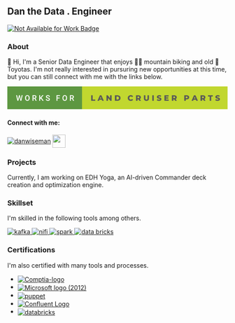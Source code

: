 ## Dan the Data . Engineer

[![Not Available for Work Badge](https://img.shields.io/badge/Available_For_Work-Not_ATM-red.svg)](https://shields.io/)

### About

:wave: Hi, I'm a Senior Data Engineer that enjoys :mountain_biking_man: 
mountain biking and old :blue_car: Toyotas. I'm not really interested in
pursuring new opportunities at this time, but you can still connect with me
with the links below.

![forthebadge](/assets/works-for-land-cruiser-parts.svg)

#### Connect with me:

<a href="https://linkedin.com/in/danwiseman" target="blank"><img align="center" src="https://raw.githubusercontent.com/rahuldkjain/github-profile-readme-generator/master/src/images/icons/Social/linked-in-alt.svg" alt="danwiseman" height="30" width="40" /></a>
<a href="https://github.com/danwiseman" target="blank"><img align="center" src="https://raw.githubusercontent.com/rahuldkjain/github-profile-readme-generator/master/src/images/icons/Social/github.svg" height="30" width="30" /></a>

### Projects

<i class="fa-duotone fa-scroll-old"></i> Currently, I am working on EDH Yoga, an AI-driven Commander deck
creation and optimization engine. 

### Skillset

I'm skilled in the following tools among others.

<a href="https://kafka.apache.org/" target="_blank" rel="noreferrer"> <img src="https://www.vectorlogo.zone/logos/apache_kafka/apache_kafka-icon.svg" alt="kafka" width="40" height="40"/> </a>
<a href="https://nifi.apache.org/" target="_blank" rel="noreferrer"> <img src="https://www.vectorlogo.zone/logos/apache_nifi/apache_nifi-icon.svg" alt="nifi" width="40" height="40"/> </a>
<a href="https://spark.apache.org/" target="_blank" rel="noreferrer"> <img src="https://www.vectorlogo.zone/logos/apache_spark/apache_spark-icon.svg" alt="spark" width="40" height="40"/> </a>
<a href="https://databricks.com/" target="_blank" rel="noreferrer"> <img src="https://www.vectorlogo.zone/logos/databricks/databricks-icon.svg" alt="data bricks" width="40" height="40"/> </a>

### Certifications

I'm also certified with many tools and processes.

* <a title="CompTIA, Public domain, via Wikimedia Commons" href="https://commons.wikimedia.org/wiki/File:Comptia-logo.svg"><img width="100" alt="Comptia-logo" src="https://upload.wikimedia.org/wikipedia/commons/thumb/6/62/Comptia-logo.svg/128px-Comptia-logo.svg.png" width="100" align="center"></a>
* <a title="Microsoft Corporation, Public domain, via Wikimedia Commons" href="https://commons.wikimedia.org/wiki/File:Microsoft_logo_(2012).svg"><img width="100" alt="Microsoft logo (2012)" src="https://upload.wikimedia.org/wikipedia/commons/thumb/9/96/Microsoft_logo_%282012%29.svg/512px-Microsoft_logo_%282012%29.svg.png" width="100" align="center"></a>
* <a href="#"><img src="https://www.vectorlogo.zone/logos/puppet/puppet-ar21.svg" width="100" align="center" alt="puppet"></a> 
* <a title="Confluent, Public domain, via Wikimedia Commons" href="https://commons.wikimedia.org/wiki/File:Confluent_Logo.png"><img width="100" align="center" alt="Confluent Logo" src="https://upload.wikimedia.org/wikipedia/commons/thumb/b/ba/Confluent_Logo.png/128px-Confluent_Logo.png"></a>
* <a href="#"><img src="https://www.vectorlogo.zone/logos/databricks/databricks-ar21.svg" width="100" alt="databricks" align="center" /></a>

